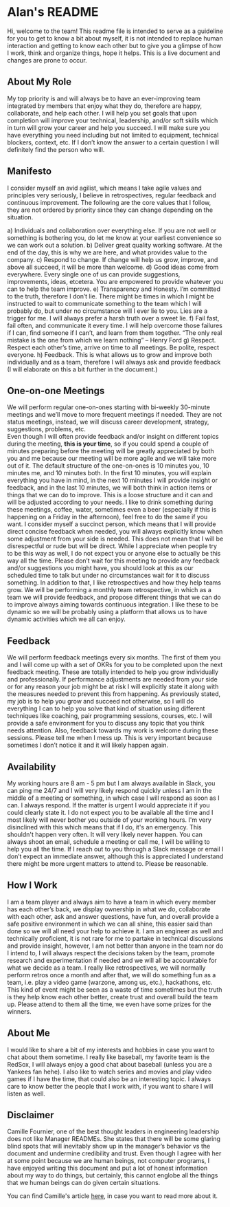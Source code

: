 # Alan's README

Hi, welcome to the team! This readme file is intended to serve as a guideline for you to get to know a bit about myself, it is not intended to replace human interaction and getting to know each other but to give you a glimpse of how I work, think and organize things, hope it helps.
This is a live document and changes are prone to occur.

## About My Role

My top priority is and will always be to have an ever-improving team integrated by members that enjoy what they do, therefore are happy, collaborate, and help each other. 
I will help you set goals that upon completion will improve your technical, leadership, and/or soft skills which in turn will grow your career and help you succeed.
I will make sure you have everything you need including but not limited to equipment, technical blockers, context, etc. If I don’t know the answer to a certain question I will definitely find the person who will.

## Manifesto

I consider myself an avid agilist, which means I take agile values and principles very seriously, I believe in retrospectives, regular feedback and continuous improvement. The following are the core values that I follow, they are not ordered by priority since they can change depending on the situation.
  
  a) Individuals and collaboration over everything else. If you are not well or something is bothering you, do let me know at your earliest convenience so we can work out a solution. 
  b) Deliver great quality working software. At the end of the day, this is why we are here, and what provides value to the company.
  c) Respond to change. If change will help us grow, improve, and above all succeed, it will be more than welcome.
  d) Good ideas come from everywhere. Every single one of us can provide suggestions, improvements, ideas, etcetera. You are empowered to provide whatever you can to help the team improve. 
  e) Transparency and Honesty. I’m committed to the truth, therefore I don’t lie. There might be times in which I might be instructed to wait to communicate something to the team which I will probably do, but under no circumstance will I ever lie to you. Lies are a trigger for me. I will always prefer a harsh truth over a sweet lie.
  f) Fail fast, fail often, and communicate it every time.  I will help overcome those failures if I can, find someone if I can’t, and learn from them together. 
                            “The only real mistake is the one from which we learn nothing” – Henry Ford
  g) Respect. Respect each other’s time, arrive on time to all meetings. Be polite, respect everyone.
  h) Feedback. This is what allows us to grow and improve both individually and as a team, therefore I will always ask and provide feedback (I will elaborate on this a bit further in the document.)
  
## One-on-one Meetings

We will perform regular one-on-ones starting with bi-weekly 30-minute meetings and we’ll move to more frequent meetings if needed. They are not status meetings, instead, we will discuss career development, strategy, suggestions, problems, etc.  
Even though I will often provide feedback and/or insight on different topics during the meeting, **this is your time**, so if you could spend a couple of minutes preparing before the meeting will be greatly appreciated by both you and me because our meeting will be more agile and we will take more out of it.
The default structure of the one-on-ones is 10 minutes you, 10 minutes me, and 10 minutes both. In the first 10 minutes, you will explain everything you have in mind, in the next 10 minutes I will provide insight or feedback, and in the last 10 minutes, we will both think in action items or things that we can do to improve. This is a loose structure and it can and will be adjusted according to your needs. 
I like to drink something during these meetings, coffee, water, sometimes even a beer (especially if this is happening on a Friday in the afternoon), feel free to do the same if you want.
I consider myself a succinct person, which means that I will provide direct concise feedback when needed, you will always explicitly know when some adjustment from your side is needed. This does not mean that I will be disrespectful or rude but will be direct. While I appreciate when people try to be this way as well, I do not expect you or anyone else to actually be this way all the time. 
Please don’t wait for this meeting to provide any feedback and/or suggestions you might have, you should look at this as our scheduled time to talk but under no circumstances wait for it to discuss something.
In addition to that, I like retrospectives and how they help teams grow. We will be performing a monthly team retrospective, in which as a team we will provide feedback, and propose different things that we can do to improve always aiming towards continuous integration. I like these to be dynamic so we will be probably using a platform that allows us to have dynamic activities which we all can enjoy. 

## Feedback

We will perform feedback meetings every six months. The first of them you and I will come up with a set of OKRs for you to be completed upon the next feedback meeting.
These are totally intended to help you grow individually and professionally. If performance adjustments are needed from your side or for any reason your job might be at risk I will explicitly state it along with the measures needed to prevent this from happening. As previously stated, my job is to help you grow and succeed not otherwise, so I will do everything I can to help you solve that kind of situation using different techniques like coaching, pair programming sessions, courses, etc.
I will provide a safe environment for you to discuss any topic that you think needs attention. Also, feedback towards my work is welcome during these sessions. Please tell me when I mess up. This is very important because sometimes I don’t notice it and it will likely happen again.

## Availability

My working hours are 8 am - 5 pm but I am always available in Slack, you can ping me 24/7 and I will very likely respond quickly unless I am in the middle of a meeting or something, in which case I will respond as soon as I can. I always respond. If the matter is urgent I would appreciate it if you could clearly state it. 
I do not expect you to be available all the time and I most likely will never bother you outside of your working hours. I'm very disinclined with this which means that if I do, it's an emergency.  This shouldn't happen very often.  It will very likely never happen.
You can always shoot an email, schedule a meeting or call me, I will be willing to help you all the time.
If I reach out to you through a Slack message or email I don’t expect an immediate answer, although this is appreciated I understand there might be more urgent matters to attend to. Please be reasonable.

## How I Work

I am a team player and always aim to have a team in which every member has each other’s back, we display ownership in what we do, collaborate with each other, ask and answer questions, have fun, and overall provide a safe positive environment in which we can all shine, this easier said than done so we will all need your help to achieve it.
I am an engineer as well and technically proficient, it is not rare for me to partake in technical discussions and provide insight, however, I am not better than anyone in the team nor do I intend to, I will always respect the decisions taken by the team, promote research and experimentation if needed and we will all be accountable for what we decide as a team.
I really like retrospectives, we will normally perform retros once a month and after that, we will do something fun as a team, i.e. play a video game (warzone, among us, etc.), hackathons, etc. This kind of event might be seen as a waste of time sometimes but the truth is they help know each other better, create trust and overall build the team up. Please attend to them all the time, we even have some prizes for the winners. 

## About Me

I would like to share a bit of my interests and hobbies in case you want to chat about them sometime.
I really like baseball, my favorite team is the RedSox, I will always enjoy a good chat about baseball (unless you are a Yankees fan hehe). I also like to watch series and movies and play video games if I have the time, that could also be an interesting topic.
I always care to know better the people that I work with, if you want to share I will listen as well.

## Disclaimer

Camille Fournier, one of the best thought leaders in engineering leadership does not like Manager READMEs. She states that there will be some glaring blind spots that will inevitably show up in the manager’s behavior vs the document and undermine credibility and trust. Even though I agree with her at some point because we are human beings, not computer programs, I have enjoyed writing this document and put a lot of honest information about my way to do things, but certainly, this cannot englobe all the things that we human beings can do given certain situations.

You can find Camille's article [here](https://skamille.medium.com/i-hate-manager-readmes-20a0dd9a70d0), in case you want to read more about it.
